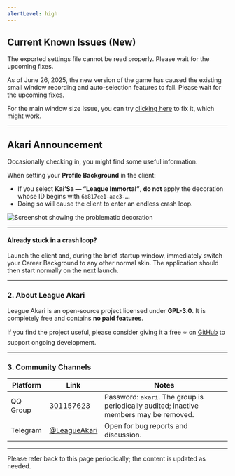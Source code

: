 ```yaml
---
alertLevel: high
---
```


## Current Known Issues (New)

The exported settings file cannot be read properly. Please wait for the upcoming fixes.

As of June 26, 2025, the new version of the game has caused the existing small window recording and auto-selection features to fail. Please wait for the upcoming fixes.

For the main window size issue, you can try [clicking here](akari://renderer-link/evaluate?target=main-window&code=%28%28%29%20%3D%3E%20%7B%0A%20%20const%20w%20%3D%20akariManager.getInstance%28%27window-manager-renderer%27%29.mainWindow%3B%0A%20%20w%3F.unmaximize%28%29%3B%0A%20%20w%3F.setSize%281200%2C%20720%29%3B%0A%7D%29%28%29) to fix it, which might work.

---

## Akari Announcement

Occasionally checking in, you might find some useful information.

When setting your **Profile Background** in the client:

- If you select **Kai’Sa — “League Immortal”**, **do not** apply the decoration whose ID begins with `6b817ce1-aac3-…`.
- Doing so will cause the client to enter an endless crash loop.

![Screenshot showing the problematic decoration](https://cdn.jsdelivr.net/gh/LeagueAkari/LeagueAkari-Config@main/assets/20250614/cbffa9c7-0a4f-4c76-915b-9e2388f557bb.png)

---

#### Already stuck in a crash loop?

Launch the client and, during the brief startup window, immediately switch your Career Background to any other normal skin. The application should then start normally on the next launch.

---

### 2. About League Akari

League Akari is an open-source project licensed under **GPL-3.0**.
It is completely free and contains **no paid features**.

If you find the project useful, please consider giving it a free ⭐ on [GitHub](https://github.com/LeagueAkari/LeagueAkari) to support ongoing development.

---

### 3. Community Channels

| Platform | Link                                        | Notes                                                                                  |
| -------- | ------------------------------------------- | -------------------------------------------------------------------------------------- |
| QQ Group | [301157623](https://qm.qq.com/q/F1Xv85etlm) | Password: `akari`. The group is periodically audited; inactive members may be removed. |
| Telegram | [@LeagueAkari](https://t.me/leagueakari)    | Open for bug reports and discussion.                                                   |

---

Please refer back to this page periodically; the content is updated as needed.
